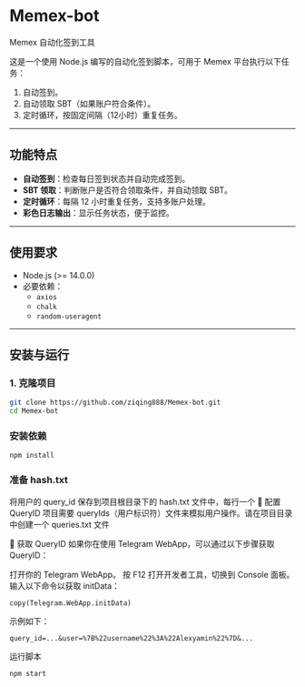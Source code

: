 # Memex-bot
Memex 自动化签到工具

这是一个使用 Node.js 编写的自动化签到脚本，可用于 Memex 平台执行以下任务：
1. 自动签到。
2. 自动领取 SBT（如果账户符合条件）。
3. 定时循环，按固定间隔（12小时）重复任务。

---

## 功能特点

- **自动签到**：检查每日签到状态并自动完成签到。
- **SBT 领取**：判断账户是否符合领取条件，并自动领取 SBT。
- **定时循环**：每隔 12 小时重复任务，支持多账户处理。
- **彩色日志输出**：显示任务状态，便于监控。

---

## 使用要求

- Node.js (>= 14.0.0)
- 必要依赖：
  - `axios`
  - `chalk`
  - `random-useragent`

---

## 安装与运行

### 1. 克隆项目
```bash
git clone https://github.com/ziqing888/Memex-bot.git
cd Memex-bot
```
### 安装依赖
```
npm install
```
###  准备 hash.txt
将用户的 query_id 保存到项目根目录下的 hash.txt 文件中，每行一个
🔑 配置 QueryID
项目需要 queryIds（用户标识符）文件来模拟用户操作。请在项目目录中创建一个 queries.txt 文件

🔑 获取 QueryID
如果你在使用 Telegram WebApp，可以通过以下步骤获取 QueryID：

打开你的 Telegram WebApp。
按 F12 打开开发者工具，切换到 Console 面板。
输入以下命令以获取 initData：
```
copy(Telegram.WebApp.initData)
```
示例如下：
```
query_id=...&user=%7B%22username%22%3A%22Alexyamin%22%7D&...

```
运行脚本
```
npm start
```
